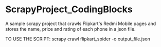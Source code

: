 # ScrapyProject_CodingBlocks
A sample scrapy project that crawls Flipkart's Redmi Mobile pages and stores the name, price and rating of each phone in a json file.

TO USE THE SCRIPT:
scrapy crawl flipkart_spider -o output_file.json
